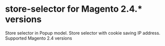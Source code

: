# store-selector for Magento 2.4.* versions
Store selector in Popup model. Store selector with cookie saving IP address.
Supported Magento 2.4 versions
